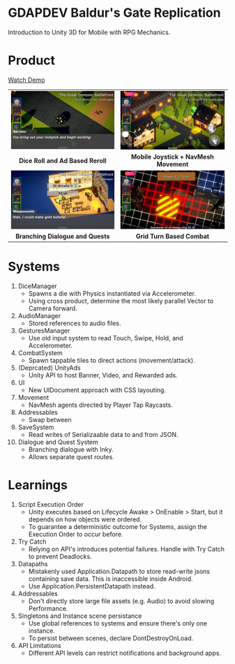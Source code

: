 # GDAPDEV Baldur's Gate Replication
Introduction to Unity 3D for Mobile with RPG Mechanics.

# Product
[Watch Demo](https://youtu.be/0yrj8IlmjoE)
<table>
  <tr>
     <td align="center"><img alt="Dice Roll" src="Images/Dice0.jpg"></td>
     <td align="center"><img alt="Movement" src="Images/Move0.jpg"></td>
  </tr>
  <tr>
     <td align="center"><b>Dice Roll and Ad Based Reroll</b></td>
     <td align="center"><b>Mobile Joystick + NavMesh Movement</b></td>
  </tr>
  <tr>
     <td align="center"><img alt="Dialogue" src="Images/Dialogue0.jpg"></td>
     <td align="center"><img alt="Grid Combat" src="Images/Combat0.jpg"></td>
  </tr>
  <tr>
     <td align="center"><b>Branching Dialogue and Quests</b></td>
     <td align="center"><b>Grid Turn Based Combat</b></td>
  </tr>
</table>

# Systems
1. DiceManager
    - Spawns a die with Physics instantiated via Accelerometer.
    - Using cross product, determine the most likely parallel Vector to Camera forward.
2. AudioManager
    - Stored references to audio files.
4. GesturesManager
    - Use old input system to read Touch, Swipe, Hold, and Accelerometer.
6. CombatSystem
    - Spawn tappable tiles to direct actions (movement/attack). 
8. (Deprcated) UnityAds
    - Unity API to host Banner, Video, and Rewarded ads.
10. UI
    - New UIDocument approach with CSS layouting.
12. Movement
    - NavMesh agents directed by Player Tap Raycasts. 
14. Addressables
    - Swap between 
16. SaveSystem
    - Read writes of Serializaable data to and from JSON.
17. Dialogue and Quest System
    - Branching dialogue with Inky.
    - Allows separate quest routes.

# Learnings
1. Script Execution Order
   - Unity executes based on Lifecycle Awake > OnEnable > Start, but it depends on how objects were ordered.
   - To guarantee a deterministic outcome for Systems, assign the Execution Order to occur before.
2. Try Catch
   - Relying on API's introduces potential failures. Handle with Try Catch to prevent Deadlocks.
3. Datapaths
   - Mistakenly used Application.Datapath to store read-write jsons containing save data. This is inaccessible inside Android.
   - Use Application.PersistentDatapath instead.
4. Addressables
   - Don't directly store large file assets (e.g. Audio) to avoid slowing Performance.
5.  Singletons and Instance scene persistance
    - Use global references to systems and ensure there's only one instance.
     - To persist between scenes, declare DontDestroyOnLoad.
8. API Limitations
   - Different API levels can restrict notifications and background apps.
